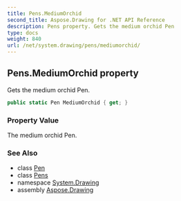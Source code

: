 ```yaml
---
title: Pens.MediumOrchid
second_title: Aspose.Drawing for .NET API Reference
description: Pens property. Gets the medium orchid Pen
type: docs
weight: 840
url: /net/system.drawing/pens/mediumorchid/
---
```

## Pens.MediumOrchid property

Gets the medium orchid Pen.

```csharp
public static Pen MediumOrchid { get; }
```

### Property Value

The medium orchid Pen.

### See Also

* class [Pen](../../pen/)
* class [Pens](../)
* namespace [System.Drawing](../../pens/)
* assembly [Aspose.Drawing](../../../)


